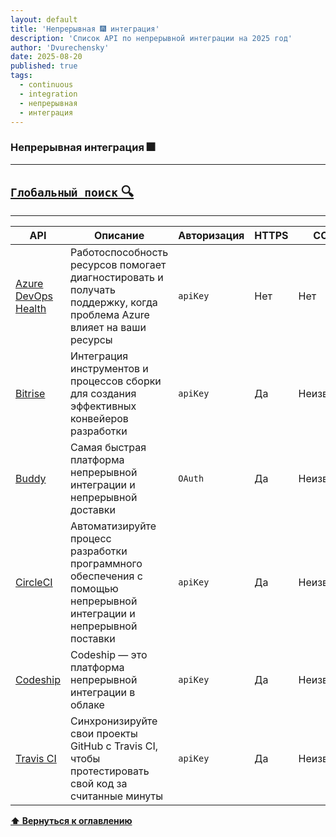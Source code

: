 ```yaml
---
layout: default
title: 'Непрерывная 🎆 интеграция'
description: 'Список API по непрерывной интеграции на 2025 год'
author: 'Dvurechensky'
date: 2025-08-20
published: true
tags:
  - continuous
  - integration
  - непрерывная
  - интеграция
---
```


### Непрерывная интеграция 🎆

---

## [`Глобальный поиск` 🔍](../search.md)

---

| API                                                                                 | Описание                                                                                                              | Авторизация | HTTPS | CORS       |
| ----------------------------------------------------------------------------------- | --------------------------------------------------------------------------------------------------------------------- | ----------- | ----- | ---------- |
| [Azure DevOps Health](https://docs.microsoft.com/en-us/rest/api/resourcehealth)     | Работоспособность ресурсов помогает диагностировать и получать поддержку, когда проблема Azure влияет на ваши ресурсы | `apiKey`    | Нет   | Нет        |
| [Bitrise](https://api-docs.bitrise.io/)                                             | Интеграция инструментов и процессов сборки для создания эффективных конвейеров разработки                             | `apiKey`    | Да    | Неизвестно |
| [Buddy](https://buddy.works/docs/api/getting-started/overview)                      | Самая быстрая платформа непрерывной интеграции и непрерывной доставки                                                 | `OAuth`     | Да    | Неизвестно |
| [CircleCI](https://circleci.com/docs/api/v1-reference/)                             | Автоматизируйте процесс разработки программного обеспечения с помощью непрерывной интеграции и непрерывной поставки   | `apiKey`    | Да    | Неизвестно |
| [Codeship](https://docs.cloudbees.com/docs/cloudbees-codeship/latest/api-overview/) | Codeship — это платформа непрерывной интеграции в облаке                                                              | `apiKey`    | Да    | Неизвестно |
| [Travis CI](https://docs.travis-ci.com/api/)                                        | Синхронизируйте свои проекты GitHub с Travis CI, чтобы протестировать свой код за считанные минуты                    | `apiKey`    | Да    | Неизвестно |

**[⬆ Вернуться к оглавлению](../index.md)**
